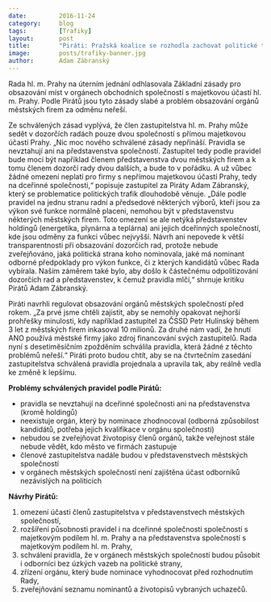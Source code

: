 ```yaml
---
date:         2016-11-24
category:     blog
tags:         [Trafiky]
layout:       post
title:        "Piráti: Pražská koalice se rozhodla zachovat politické trafiky" 
image:        posts/trafiky-banner.jpg
author:       Adam Zábranský
---
```


Rada hl. m. Prahy na úterním jednání odhlasovala Základní zásady pro obsazování míst v orgánech obchodních společností s majetkovou účastí hl. m. Prahy. Podle Pirátů jsou tyto zásady slabé a problém obsazování orgánů městských firem za odměnu neřeší.

Ze schválených zásad vyplývá, že člen zastupitelstva hl. m. Prahy může sedět v dozorčích radách pouze dvou společností s přímou majetkovou účastí Prahy. „Nic moc nového schválené zásady nepřináší. Pravidla se nevztahují ani na představenstva společností. Zastupitel tedy podle pravidel bude moci být například členem představenstva dvou městských firem a k tomu členem dozorčí rady dvou dalších, a bude to v pořádku. A už vůbec žádné omezení neplatí pro firmy s nepřímou majetkovou účastí Prahy, tedy na dceřinné společnosti,“ popisuje zastupitel za Piráty Adam Zábranský, který se problematice politických trafik dlouhodobě věnuje. „Dále podle pravidel na jednu stranu radní a předsedové některých výborů, kteří jsou za výkon své funkce normálně placeni, nemohou být v představenstvu některých městských firem. Toto omezení se ale netýká představenstev holdingů (energetika, plynárna a teplárna) ani jejich dceřinných společností, kde jsou odměny za funkci vůbec nejvyšší. Návrh ani nepovede k větší transparentnosti při obsazování dozorčích rad, protože nebude zveřejňováno, jaká politická strana koho nominovala, jaké má nominant odborné předpoklady pro výkon funkce, či z kterých kandidátů vůbec Rada vybírala. Naším záměrem také bylo, aby došlo k částečnému odpolitizování dozorčích rad a představenstev, k čemuž pravidla mlčí,“ shrnuje kritiku Pirátů Adam Zábranský.

Piráti navrhli regulovat obsazování orgánů městských společností před rokem. „Za prvé jsme chtěli zajistit, aby se nemohly opakovat nejhorší prohřešky minulosti, kdy například zastupitel za ČSSD Petr Hulínský během 3 let z městských firem inkasoval 10 milionů. Za druhé nám vadí, že hnutí ANO používá městské firmy jako zdroj financování svých zastupitelů. Rada nyní s desetiměsíčním zpožděním schválila pravidla, která žádné z těchto problémů neřeší.“ Piráti proto budou chtít, aby se na čtvrtečním zasedání zastupitelstva schválená pravidla projednala a upravila tak, aby reálně vedla ke změně k lepšímu.

**Problémy schválených pravidel podle Pirátů:**

- pravidla se nevztahují na dceřinné společnosti ani na představenstva (kromě holdingů)
- neexistuje orgán, který by nominace zhodnocoval (odborná způsobilost kandidátů, potřeba jejich kvalifikace v orgánu společnosti)
- nebudou se zveřejňovat životopisy členů orgánů, takže veřejnost stále nebude vědět, kdo město ve firmách zastupuje
- členové zastupitelstva nadále budou v představenstvech městských společností
- v orgánech městských společností není zajištěna účast odborníků nezávislých na politicích

**Návrhy Pirátů:**

1. omezení účasti členů zastupitelstva v představenstvech městských společností, 
2. rozšíření působnosti pravidel i na dceřinné společnosti společností s majetkovým podílem hl. m. Prahy a na představenstva společností s majetkovým podílem hl. m. Prahy,
3. schválení pravidla, že v orgánech městských společností budou působit i odborníci bez úzkých vazeb na politické strany,
4. zřízení orgánu, který bude nominace vyhodnocovat před rozhodnutím Rady,
5. zveřejňování seznamu nominantů a životopisů vybraných uchazečů.


